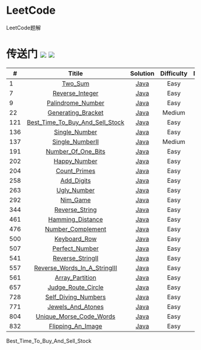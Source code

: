 # LeetCode
LeetCode题解

# 传送门  ![](https://img.shields.io/badge/language-Java-blue.svg) ![](https://img.shields.io/badge/license-MIT-yellow.svg)
 
| #       |   Titile      |     Solution     |         Difficulty         |      Note   
| - | :-: |:-: | :-: | -: | 
|1  | [Two_Sum](https://leetcode-cn.com/problems/two-sum/description/) |  [Java](./Java/Two_Sum/src/com/sise/Solution.java)  |Easy|  |
|7  | [Reverse_Integer](https://leetcode-cn.com/problems/reverse-integer/description/) |  [Java](./Java/Reverse_Integer/src/com/sise/Solution.java)  |Easy|  |
|9  | [Palindrome_Number](https://leetcode-cn.com/problems/palindrome-number/description/) |  [Java](./Java/Palindrome_Number/src/com/sise/Solution.java)  |Easy|  |
|22 | [Generating_Bracket](https://leetcode-cn.com/problems/generate-parentheses/description/) |  [Java](./Java/Generating_Bracket/src/com/sise/Solution.java) |Medium| |
|121  | [Best_Time_To_Buy_And_Sell_Stock](https://leetcode-cn.com/problems/best-time-to-buy-and-sell-stock/description/) |  [Java](./Java/Best_Time_To_Buy_And_Sell_Stock/src/com/sise/Solution.java)  |Easy|  |
|136 | [Single_Number](https://leetcode-cn.com/problems/single-number/description/) |  [Java](./Java/Single_Number/src/com/sise/Solution.java)  |Easy|  |
|137 | [Single_NumberII](https://leetcode-cn.com/problems/single-number-ii/description/) |  [Java](./Java/Single_NumberII/src/com/sise/Solution.java)  |Medium|  |
|191 | [Number_Of_One_Bits](https://leetcode-cn.com/problems/number-of-1-bits/description/) |  [Java](./Java/Number_Of_One_Bits/src/com/sise/Solution.java)  |Easy|  |
|202  | [Happy_Number](https://leetcode-cn.com/problems/happy-number/description/) |  [Java](./Java/Happy_Number/src/com/sise/Solution.java)  |Easy|  |
|204  | [Count_Primes](https://leetcode-cn.com/problems/count-primes/description/) |  [Java](./Java/Count_Primes/src/com/sise/Solution.java)  |Easy|  |
|258  | [Add_Digits](https://leetcode-cn.com/problems/add-digits/description/) |  [Java](./Java/Add_Digits/src/com/sise/Solution.java)  |Easy|  |
|263  | [Ugly_Number](https://leetcode-cn.com/problems/ugly-number/description/) |  [Java](./Java/Ugly_Number/src/com/sise/Solution.java)  |Easy|  |
|292  | [Nim_Game](https://leetcode-cn.com/problems/nim-game/description/) |  [Java](./Java/Nim_Game/src/com/sise/Solution.java)  |Easy|  |
|344  | [Reverse_String](https://leetcode-cn.com/problems/reverse-string/description/) |  [Java](./Java/Reverse_String/src/com/sise/Solution.java)  |Easy|  |
|461  | [Hamming_Distance](https://leetcode-cn.com/problems/hamming-distance/description/) |  [Java](./Java/Hamming_Distance/src/com/sise/Solution.java)  |Easy|  |
|476 | [Number_Complement](https://leetcode-cn.com/problems/number-complement/description/) |  [Java](./Java/Number_Complement/src/com/sise/Solution.java)  |Easy|  |
|500  | [Keyboard_Row](https://leetcode-cn.com/problems/keyboard-row/description/) |  [Java](./Java/Keyboard_Row/src/com/sise/Solution.java)  |Easy|  |
|507  | [Perfect_Number](https://leetcode-cn.com/problems/perfect-number/description/) |  [Java](./Java/Perfect_Number/src/com/sise/Solution.java)  |Easy|  |
|541  | [Reverse_StringII](https://leetcode-cn.com/problems/reverse-string-ii/description/) |  [Java](./Java/Reverse_StringII/src/com/sise/Solution.java)  |Easy|  |
|557  | [Reverse_Words_In_A_StringIII](https://leetcode-cn.com/problems/reverse-words-in-a-string-iii/description/) |  [Java](./Java/Reverse_Words_In_A_StringIII/src/com/sise/Solution.java)  |Easy|  |
|561  | [Array_Partition](https://leetcode-cn.com/problems/array-partition-i/description/) |  [Java](./Java/Array_Partition/src/com/sise/Solution.java)  |Easy|  |
|657  | [Judge_Route_Circle](https://leetcode-cn.com/problems/judge-route-circle/description/) |  [Java](./Java/Judge_Route_Circle/src/com/sise/Solution.java)  |Easy|  |
|728  | [Self_Diving_Numbers](https://leetcode-cn.com/problems/self-dividing-numbers/description/) |  [Java](./Java/Self_Diving_Numbers/src/com/sise/Solution.java)  |Easy|  |
|771  | [Jewels_And_Atones](https://leetcode-cn.com/problems/jewels-and-stones/description/) |  [Java](./Java/Jewels_And_Atones/src/com/sise/Solution.java)  |Easy|  |
|804  | [Unique_Morse_Code_Words](https://leetcode-cn.com/problems/unique-morse-code-words/description/) |  [Java](./Java/Unique_Morse_Code_Words/src/com/sise/Solution.java)  |Easy|  |
|832  | [Flipping_An_Image](https://leetcode-cn.com/problems/flipping-an-image/description/) |  [Java](./Java/Flipping_An_Image/src/com/sise/Solution.java)  |Easy|  |

Best_Time_To_Buy_And_Sell_Stock

